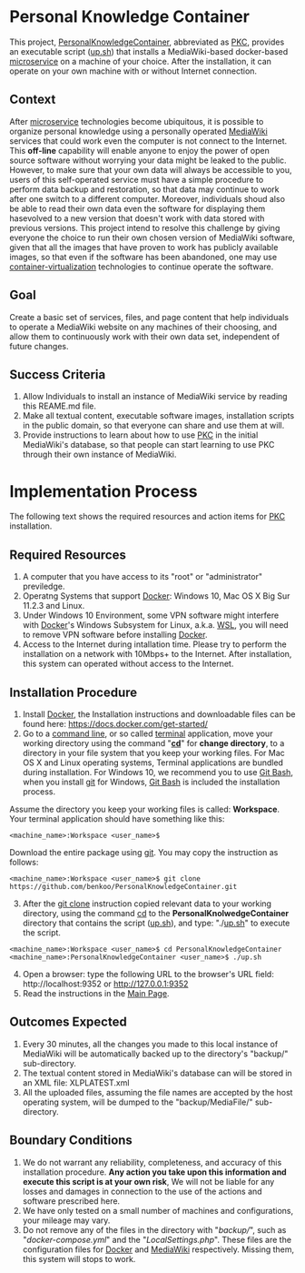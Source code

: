 # Personal Knowledge Container
This project, [PersonalKnowledgeContainer], abbreviated as [PKC], provides an executable script ([up.sh]) that installs a MediaWiki-based docker-based [microservice] on a machine of your choice. After the installation, it can operate on your own machine with or without Internet connection.

## Context
After [microservice] technologies become ubiquitous, it is possible to organize personal knowledge using a personally operated [MediaWiki] services that could work even the computer is not connect to the Internet. This **off-line** capability will enable anyone to enjoy the power of open source software without worrying your data might be leaked to the public. However, to make sure that your own data will always be accessible to you, users of this self-operated service must have a simple procedure to perform data backup and restoration, so that data may continue to work after one switch to a different computer. Moreover, individuals shoud also be able to read their own data even the software for displaying them hasevolved to a new version that doesn't work with data stored with previous versions. This project intend to resolve this challenge by giving everyone the choice to run their own chosen version of MediaWiki software, given that all the images that have proven to work has publicly available images, so that even if the software has been abandoned, one may use [container-virtualization] technologies to continue operate the software.

## Goal
Create a basic set of services, files, and page content that help individuals to operate a MediaWiki website on any machines of their choosing, and allow them to continuously work with their own data set, independent of future changes.

## Success Criteria
1. Allow Individuals to install an instance of MediaWiki service by reading this REAME.md file.
2. Make all textual content, executable software images, installation scripts in the public domain, so that everyone can share and use them at will.
3. Provide instructions to learn about how to use [PKC] in the initial MediaWiki's database, so that people can start learning to use PKC through their own instance of MediaWiki.

# Implementation Process
The following text shows the required resources and action items for [PKC] installation.

## Required Resources
1. A computer that you have access to its "root" or "administrator" previledge.
2. Operatng Systems that support [Docker]: Windows 10, Mac OS X Big Sur 11.2.3 and Linux.
3. Under Windows 10 Environment, some VPN software might interfere with [Docker]'s Windows Subsystem for Linux, a.k.a. [WSL], you will need to remove VPN software before installing [Docker].
4. Access to the Internet during intallation time. Please try to perform the installation on a network with 10Mbps+ to the Internet. After installation, this system can operated without access to the Internet.

## Installation Procedure
1. Install [Docker], the Installation instructions and downloadable files can be found here: https://docs.docker.com/get-started/
2. Go to a [command line], or so called [terminal] application, move your working directory using the command "**[cd]**" for **change directory**, to a directory in your file system that you keep your working files. For Mac OS X and Linux operating systems, Terminal applications are bundled during installation. For Windows 10, we recommend you to use [Git Bash], when you install [git] for Windows, [Git Bash] is included the installation process.

Assume the directory you keep your working files is called: **Workspace**. Your terminal application should have something like this:

```
<machine_name>:Workspace <user_name>$
```

Download the entire package using [git]. You may copy the instruction as follows:

```
<machine_name>:Workspace <user_name>$ git clone https://github.com/benkoo/PersonalKnowledgeContainer.git
```

3. After the [git clone] instruction copied relevant data to your working directory, using the command [cd] to the **PersonalKnolwedgeContainer** directory that contains the script ([up.sh]), and type: "./[up.sh]" to execute the script.

```
<machine_name>:Workspace <user_name>$ cd PersonalKnowledgeContainer
<machine_name>:PersonalKnowledgeContainer <user_name>$ ./up.sh
```

4. Open a browser: type the following URL to the browser's URL field: http://localhost:9352 or http://127.0.0.1:9352
5. Read the instructions in the [Main Page]. 

## Outcomes Expected
1. Every 30 minutes, all the changes you made to this local instance of MediaWiki will be automatically backed up to the directory's "backup/" sub-directory.
2. The textual content stored in MediaWiki's database can will be stored in an XML file: XLPLATEST.xml
3. All the uploaded files, assuming the file names are accepted by the host operating system, will be dumped to the "backup/MediaFile/" sub-directory.

## Boundary Conditions
1. We do not warrant any reliability, completeness, and accuracy of this installation procedure. **Any action you take upon this information and execute this script is at your own risk**, We will not be liable for any losses and damages in connection to the use of the actions and software prescribed here. 
2. We have only tested on a small number of machines and configurations, your mileage may vary.
3. Do not remove any of the files in the directory with "*backup/*", such as "*docker-compose.yml*" and the "*LocalSettings.php*". These files are the configuration files for [Docker] and [MediaWiki] respectively. Missing them, this system will stops to work.  


[PersonalKnowledgeContainer]: https://github.com/benkoo/PersonalKnowledgeContainer
[container-virtualization]:https://searchitoperations.techtarget.com/definition/container-containerization-or-container-based-virtualization
[command line]:https://www.osc.edu/supercomputing/unix-cmds
[terminal]: https://www.techopedia.com/definition/28747/mac-terminal-mac-os-x#:~:text=The%20Mac%20Terminal%20is%20a,OS%20X%20versions%20through%20Lion.&text=Terminal%20allows%20users%20to%20modify,graphical%20user%20interface%20(GUI).
[PKC]: https://github.com/benkoo/PersonalKnowledgeContainer
[cd]:https://www.minitool.com/news/how-to-change-directory-in-cmd.html
[microservice]: https://www.bmc.com/blogs/microservices-architecture/
[Docker]: http://docker.io
[MediaWiki]: https://www.mediawiki.org/wiki/MediaWiki
[Main Page]: http://localhost:9352/index.php/Main_Page
[WSL]: https://docs.docker.com/docker-for-windows/wsl/
[up.sh]:https://github.com/benkoo/PersonalKnowledgeContainer/blob/main/up.sh
[git]:https://git-scm.com/
[Git Installation]:https://git-scm.com/
[Git Bash]: https://gitforwindows.org/
[git clone]:https://www.atlassian.com/git/tutorials/setting-up-a-repository/git-clone#:~:text=git%20clone%20is%20a%20Git,copy%20of%20the%20target%20repository.
